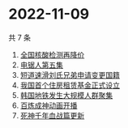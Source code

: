 # 2022-11-09

共 7 条

<!-- BEGIN -->
<!-- 最后更新时间 Wed Nov 09 2022 19:08:41 GMT+0800 (China Standard Time) -->

1. [全国核酸检测再降价](https://www.zhihu.com/search?q=全国核酸检测再降价)
1. [电锯人第五集](https://www.zhihu.com/search?q=电锯人第五集)
1. [短道速滑刘氏兄弟申请变更国籍](https://www.zhihu.com/search?q=短道速滑刘氏兄弟申请变更国籍)
1. [我国首个住房租赁基金正式设立](https://www.zhihu.com/search?q=我国首个住房租赁基金正式设立)
1. [韩国地铁发生大规模人群聚集](https://www.zhihu.com/search?q=韩国地铁发生大规模人群聚集)
1. [百炼成神动画开播](https://www.zhihu.com/search?q=百炼成神动画开播)
1. [死神千年血战篇更新](https://www.zhihu.com/search?q=死神千年血战篇更新)

<!-- END -->
